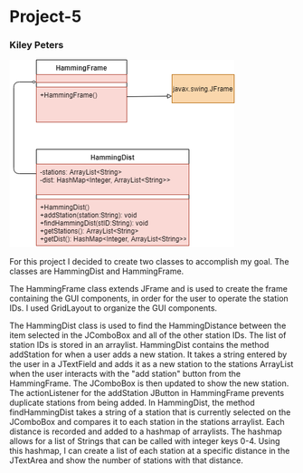 # Project-5
### Kiley Peters

![UML_Project5](uml.png)

  For this project I decided to create two classes to accomplish my goal. The classes are HammingDist and HammingFrame. 
  
  The HammingFrame class extends JFrame and is used to create the frame containing the GUI components, in order for the user to operate the station IDs. I used GridLayout to organize the GUI components.
  
  The HammingDist class is used to find the HammingDistance between the item selected in the JComboBox and all of the other station IDs. The list of station IDs is stored in an arraylist. HammingDist contains the method addStation for when a user adds a new station. It takes a string entered by the user in a JTextField and adds it as a new station to the stations ArrayList when the user interacts with the "add station" button from the HammingFrame. The JComboBox is then updated to show the new station. The actionListener for the addStation JButton in HammingFrame prevents duplicate stations from being added.
    In HammingDist, the method findHammingDist takes a string of a station that is currently selected on the JComboBox and compares it to each station in the stations arraylist. Each distance is recorded and added to a hashmap of arraylists. The hashmap allows for a list of Strings that can be called with integer keys 0-4. Using this hashmap, I can create a list of each station at a specific distance in the JTextArea and show the number of stations with that distance.
